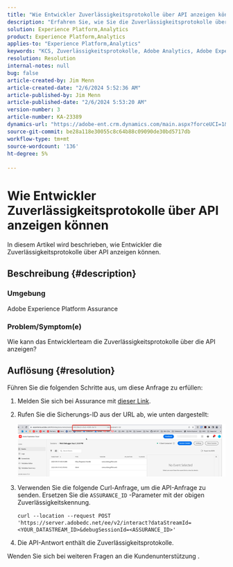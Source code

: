 ```yaml
---
title: "Wie Entwickler Zuverlässigkeitsprotokolle über API anzeigen können"
description: "Erfahren Sie, wie Sie die Zuverlässigkeitsprotokolle über die API anzeigen können. Senden Sie eine API-Anfrage und ersetzen Sie die Zuverlässigkeitserklärung-ID wie beschrieben."
solution: Experience Platform,Analytics
product: Experience Platform,Analytics
applies-to: "Experience Platform,Analytics"
keywords: "KCS, Zuverlässigkeitsprotokolle, Adobe Analytics, Adobe Experience Platform"
resolution: Resolution
internal-notes: null
bug: false
article-created-by: Jim Menn
article-created-date: "2/6/2024 5:52:36 AM"
article-published-by: Jim Menn
article-published-date: "2/6/2024 5:53:20 AM"
version-number: 3
article-number: KA-23389
dynamics-url: "https://adobe-ent.crm.dynamics.com/main.aspx?forceUCI=1&pagetype=entityrecord&etn=knowledgearticle&id=433543e7-b3c4-ee11-9079-6045bd006268"
source-git-commit: be28a118e30055c8c64b88c09090de30bd5717db
workflow-type: tm+mt
source-wordcount: '136'
ht-degree: 5%

---
```


# Wie Entwickler Zuverlässigkeitsprotokolle über API anzeigen können


In diesem Artikel wird beschrieben, wie Entwickler die Zuverlässigkeitsprotokolle über API anzeigen können.

## Beschreibung {#description}


### Umgebung

Adobe Experience Platform Assurance

### Problem/Symptom(e)

Wie kann das Entwicklerteam die Zuverlässigkeitsprotokolle über die API anzeigen?


## Auflösung {#resolution}


Führen Sie die folgenden Schritte aus, um diese Anfrage zu erfüllen:

1. Melden Sie sich bei Assurance mit [dieser Link](https://experience.adobe.com/assurance).
2. Rufen Sie die Sicherungs-ID aus der URL ab, wie unten dargestellt:

   ![](assets/41e62e4b-3ba0-ee11-be37-6045bd006239.png)
3. Verwenden Sie die folgende Curl-Anfrage, um die API-Anfrage zu senden. Ersetzen Sie die `ASSURANCE_ID` -Parameter mit der obigen Zuverlässigkeitskennung.<br>


   ```
   curl --location --request POST 'https://server.adobedc.net/ee/v2/interact?dataStreamId= <YOUR_DATASTREAM_ID>&debugSessionId=<ASSURANCE_ID>'
   ```


4. Die API-Antwort enthält die Zuverlässigkeitsprotokolle.


Wenden Sie sich bei weiteren Fragen an die Kundenunterstützung .

